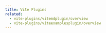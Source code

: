 ```yaml
---
title: Vite Plugins
related:
  - vite-plugins/vitemdplugin/overview
  - vite-plugins/viteexamplesplugin/overview
---
```

